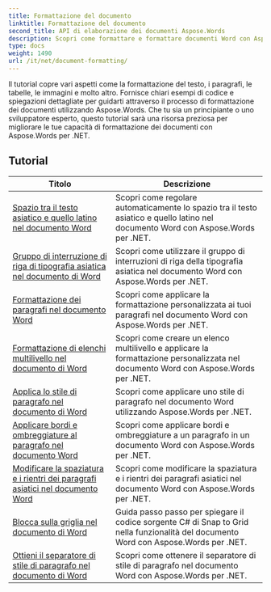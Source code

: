 ```yaml
---
title: Formattazione del documento
linktitle: Formattazione del documento
second_title: API di elaborazione dei documenti Aspose.Words
description: Scopri come formattare e formattare documenti Word con Aspose.Words per .NET. I tutorial ti guideranno attraverso le varie tecniche di layout, stile, numerazione, paragrafi, caratteri e altro ancora.
type: docs
weight: 1490
url: /it/net/document-formatting/
---
```


Il tutorial copre vari aspetti come la formattazione del testo, i paragrafi, le tabelle, le immagini e molto altro. Fornisce chiari esempi di codice e spiegazioni dettagliate per guidarti attraverso il processo di formattazione dei documenti utilizzando Aspose.Words. Che tu sia un principiante o uno sviluppatore esperto, questo tutorial sarà una risorsa preziosa per migliorare le tue capacità di formattazione dei documenti con Aspose.Words per .NET.

 ## Tutorial
| Titolo | Descrizione |
| --- | --- |
| [Spazio tra il testo asiatico e quello latino nel documento Word](./space-between-asian-and-latin-text/) | Scopri come regolare automaticamente lo spazio tra il testo asiatico e quello latino nel documento Word con Aspose.Words per .NET. |
| [Gruppo di interruzione di riga di tipografia asiatica nel documento di Word](./asian-typography-line-break-group/) | Scopri come utilizzare il gruppo di interruzioni di riga della tipografia asiatica nel documento Word con Aspose.Words per .NET. |
| [Formattazione dei paragrafi nel documento Word](./paragraph-formatting/) | Scopri come applicare la formattazione personalizzata ai tuoi paragrafi nel documento Word con Aspose.Words per .NET. |
| [Formattazione di elenchi multilivello nel documento di Word](./multilevel-list-formatting/) | Scopri come creare un elenco multilivello e applicare la formattazione personalizzata nel documento Word con Aspose.Words per .NET. |
| [Applica lo stile di paragrafo nel documento di Word](./apply-paragraph-style/) | Scopri come applicare uno stile di paragrafo nel documento Word utilizzando Aspose.Words per .NET. |
| [Applicare bordi e ombreggiature al paragrafo nel documento Word](./apply-borders-and-shading-to-paragraph/) | Scopri come applicare bordi e ombreggiature a un paragrafo in un documento Word con Aspose.Words per .NET. |
| [Modificare la spaziatura e i rientri dei paragrafi asiatici nel documento Word](./change-asian-paragraph-spacing-and-indents/) | Scopri come modificare la spaziatura e i rientri dei paragrafi asiatici nel documento Word con Aspose.Words per .NET. |
| [Blocca sulla griglia nel documento di Word](./snap-to-grid/) | Guida passo passo per spiegare il codice sorgente C# di Snap to Grid nella funzionalità del documento Word con Aspose.Words per .NET. |
| [Ottieni il separatore di stile di paragrafo nel documento di Word](./get-paragraph-style-separator/) | Scopri come ottenere il separatore di stile di paragrafo nel documento Word con Aspose.Words per .NET. |